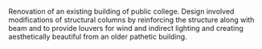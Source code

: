 Renovation of an existing building of public college. Design involved modifications of structural columns by reinforcing the structure along with beam and to provide louvers for wind and indirect lighting and creating aesthetically beautiful from an older pathetic building.

